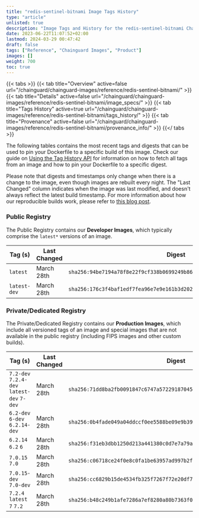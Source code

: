 ```yaml
---
title: "redis-sentinel-bitnami Image Tags History"
type: "article"
unlisted: true
description: "Image Tags and History for the redis-sentinel-bitnami Chainguard Image"
date: 2023-06-22T11:07:52+02:00
lastmod: 2024-03-29 00:47:42
draft: false
tags: ["Reference", "Chainguard Images", "Product"]
images: []
weight: 700
toc: true
---
```


{{< tabs >}}
{{< tab title="Overview" active=false url="/chainguard/chainguard-images/reference/redis-sentinel-bitnami/" >}}
{{< tab title="Details" active=false url="/chainguard/chainguard-images/reference/redis-sentinel-bitnami/image_specs/" >}}
{{< tab title="Tags History" active=true url="/chainguard/chainguard-images/reference/redis-sentinel-bitnami/tags_history/" >}}
{{< tab title="Provenance" active=false url="/chainguard/chainguard-images/reference/redis-sentinel-bitnami/provenance_info/" >}}
{{</ tabs >}}

The following tables contains the most recent tags and digests that can be used to pin your Dockerfile to a specific build of this image. Check our guide on [Using the Tag History API](/chainguard/chainguard-images/using-the-tag-history-api/) for information on how to fetch all tags from an image and how to pin your Dockerfile to a specific digest.

Please note that digests and timestamps only change when there is a change to the image, even though images are rebuilt every night. The "Last Changed" column indicates when the image was last modified, and doesn't always reflect the latest build timestamp. For more information about how our reproducible builds work, please refer to [this blog post](https://www.chainguard.dev/unchained/reproducing-chainguards-reproducible-image-builds).

### Public Registry
The Public Registry contains our **Developer Images**, which typically comprise the `latest*` versions of an image.

| Tag (s)       | Last Changed | Digest                                                                    |
|---------------|--------------|---------------------------------------------------------------------------|
|  `latest`     | March 28th   | `sha256:94be7194a78f8e22f9cf338b0699249b8613efab669a1f015e4b5daca87ef6c4` |
|  `latest-dev` | March 28th   | `sha256:176c3f4baf1edf7fea96e7e9e161b3d202d17c3a3f732059874bcd5bd8ca4cf5` |


### Private/Dedicated Registry
The Private/Dedicated Registry contains our **Production Images**, which include all versioned tags of an image and special images that are not available in the public registry (including FIPS images and other custom builds).

| Tag (s)                                     | Last Changed | Digest                                                                    |
|---------------------------------------------|--------------|---------------------------------------------------------------------------|
|  `7.2-dev` `7.2.4-dev` `latest-dev` `7-dev` | March 28th   | `sha256:71dd8ba2fb0091847c6747a572291870459e0a253b37a6ba9b8ad339e375afcb` |
|  `6.2-dev` `6-dev` `6.2.14-dev`             | March 28th   | `sha256:0b4fade049a04ddccf0ee5588be09e9b39a577072f83004e0435450c6a7b4bad` |
|  `6.2.14` `6.2` `6`                         | March 28th   | `sha256:f31eb3dbb1250d213a441380c0d7e7a79a204e0f177193c2e5f8b45d6ef7a05e` |
|  `7.0.15` `7.0`                             | March 28th   | `sha256:c06718ce24f0e8c0fa1be63957ad997b2fd7310e6ce1a6204352c5da9ded63f1` |
|  `7.0.15-dev` `7.0-dev`                     | March 28th   | `sha256:cc6829b15de4534fb325f7267f72e20df764af1fee223a0b208b3a7e1cc02445` |
|  `7.2.4` `latest` `7` `7.2`                 | March 28th   | `sha256:b48c249b1afe7286a7ef8280a80b7363f0937bfc495cb820fc0de05c57c87513` |

